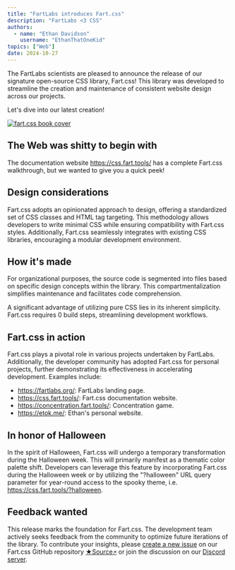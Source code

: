 ```yaml
---
title: "FartLabs introduces Fart.css"
description: "FartLabs <3 CSS"
authors:
  - name: "Ethan Davidson"
    username: "EthanThatOneKid"
topics: ["Web"]
date: 2024-10-27
---
```


The FartLabs scientists are pleased to announce the release of our signature
open-source CSS library, Fart.css! This library was developed to streamline the
creation and maintenance of consistent website design across our projects.

Let's dive into our latest creation!

[![fart.css book cover](https://css.fart.tools/bookcover.png)](https://css.fart.tools/)

## The Web was shitty to begin with

The documentation website <https://css.fart.tools/> has a complete Fart.css
walkthrough, but we wanted to give you a quick peek!

## Design considerations

Fart.css adopts an opinionated approach to design, offering a standardized set
of CSS classes and HTML tag targeting. This methodology allows developers to
write minimal CSS while ensuring compatibility with Fart.css styles.
Additionally, Fart.css seamlessly integrates with existing CSS libraries,
encouraging a modular development environment.

## How it's made

For organizational purposes, the source code is segmented into files based on
specific design concepts within the library. This compartmentalization
simplifies maintenance and facilitates code comprehension.

A significant advantage of utilizing pure CSS lies in its inherent simplicity.
Fart.css requires 0 build steps, streamlining development workflows.

## Fart.css in action

Fart.css plays a pivotal role in various projects undertaken by FartLabs.
Additionally, the developer community has adopted Fart.css for personal
projects, further demonstrating its effectiveness in accelerating development.
Examples include:

- <https://fartlabs.org/>: FartLabs landing page.
- <https://css.fart.tools/>: Fart.css documentation website.
- <https://concentration.fart.tools/>: Concentration game.
- <https://etok.me/>: Ethan's personal website.

## In honor of Halloween

In the spirit of Halloween, Fart.css will undergo a temporary transformation
during the Halloween week. This will primarily manifest as a thematic color
palette shift. Developers can leverage this feature by incorporating Fart.css
during the Halloween week or by utilizing the "?halloween" URL query parameter
for year-round access to the spooky theme, i.e.
<https://css.fart.tools/?halloween>.

## Feedback wanted

This release marks the foundation for Fart.css. The development team actively
seeks feedback from the community to optimize future iterations of the library.
To contribute your insights, please
[create a new issue](https://github.com/FartLabs/fart.css/issues/new) on our
Fart.css GitHub repository
<a class="fart-button" href="https://github.com/FartLabs/fart.css">★Source<small>↗</small></a>
or join the discussion on our [Discord server](https://go.fart.tools/chat).
